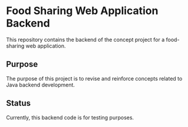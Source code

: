 # Food Sharing Web Application Backend

This repository contains the backend of the concept project for a food-sharing web application. 

## Purpose
The purpose of this project is to revise and reinforce concepts related to Java backend development. 

## Status
Currently, this backend code is for testing purposes.
